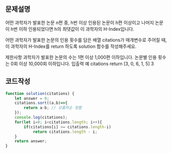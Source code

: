 ## 문제설명
어떤 과학자가 발표한 논문 n편 중, h번 이상 인용된 논문이 h편 이상이고 나머지 논문이 h번 이하 인용되었다면 h의 최댓값이 이 과학자의 H-Index입니다.

어떤 과학자가 발표한 논문의 인용 횟수를 담은 배열 citations가 매개변수로 주어질 때, 이 과학자의 H-Index를 return 하도록 solution 함수를 작성해주세요.

제한사항
과학자가 발표한 논문의 수는 1편 이상 1,000편 이하입니다.
논문별 인용 횟수는 0회 이상 10,000회 이하입니다.
입출력 예
citations	       return
[3, 0, 6, 1, 5]	    3

## 코드작성
```javascript
function solution(citations) {
    let answer = 0;
    citations.sort((a,b)=>{
        return a-b; // 오름차순 정렬
    });
    console.log(citations);
    for(let i=0; i<citations.length; i++){
        if(citations[i] >= citations.length-i)
            return citations.length - i;
    }
    return answer;
}
```
